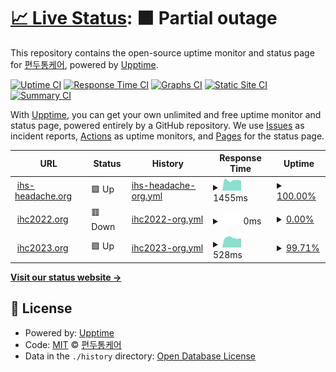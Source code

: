 # [📈 Live Status](https://ihs.status.migraine.kr): <!--live status--> **🟧 Partial outage**

This repository contains the open-source uptime monitor and status page for [편두통케어](https://migraine.kr/), powered by [Upptime](https://github.com/upptime/upptime).

[![Uptime CI](https://github.com/MigraineKR/ihs.status/workflows/Uptime%20CI/badge.svg)](https://github.com/MigraineKR/ihs.status/actions?query=workflow%3A%22Uptime+CI%22)
[![Response Time CI](https://github.com/MigraineKR/ihs.status/workflows/Response%20Time%20CI/badge.svg)](https://github.com/MigraineKR/ihs.status/actions?query=workflow%3A%22Response+Time+CI%22)
[![Graphs CI](https://github.com/MigraineKR/ihs.status/workflows/Graphs%20CI/badge.svg)](https://github.com/MigraineKR/ihs.status/actions?query=workflow%3A%22Graphs+CI%22)
[![Static Site CI](https://github.com/MigraineKR/ihs.status/workflows/Static%20Site%20CI/badge.svg)](https://github.com/MigraineKR/ihs.status/actions?query=workflow%3A%22Static+Site+CI%22)
[![Summary CI](https://github.com/MigraineKR/ihs.status/workflows/Summary%20CI/badge.svg)](https://github.com/MigraineKR/ihs.status/actions?query=workflow%3A%22Summary+CI%22)

With [Upptime](https://upptime.js.org), you can get your own unlimited and free uptime monitor and status page, powered entirely by a GitHub repository. We use [Issues](https://github.com/MigraineKR/ihs.status/issues) as incident reports, [Actions](https://github.com/MigraineKR/ihs.status/actions) as uptime monitors, and [Pages](https://ihs.status.migraine.kr) for the status page.

<!--start: status pages-->
<!-- This summary is generated by Upptime (https://github.com/upptime/upptime) -->
<!-- Do not edit this manually, your changes will be overwritten -->
<!-- prettier-ignore -->
| URL | Status | History | Response Time | Uptime |
| --- | ------ | ------- | ------------- | ------ |
| <img alt="" src="https://icons.duckduckgo.com/ip3/ihs-headache.org.ico" height="13"> [ihs-headache.org](https://ihs-headache.org/) | 🟩 Up | [ihs-headache-org.yml](https://github.com/MigraineKR/ihs.status/commits/HEAD/history/ihs-headache-org.yml) | <details><summary><img alt="Response time graph" src="./graphs/ihs-headache-org/response-time-week.png" height="20"> 1455ms</summary><br><a href="https://ihs.status.migraine.kr/history/ihs-headache-org"><img alt="Response time 1473" src="https://img.shields.io/endpoint?url=https%3A%2F%2Fraw.githubusercontent.com%2FMigraineKR%2Fihs.status%2FHEAD%2Fapi%2Fihs-headache-org%2Fresponse-time.json"></a><br><a href="https://ihs.status.migraine.kr/history/ihs-headache-org"><img alt="24-hour response time 1364" src="https://img.shields.io/endpoint?url=https%3A%2F%2Fraw.githubusercontent.com%2FMigraineKR%2Fihs.status%2FHEAD%2Fapi%2Fihs-headache-org%2Fresponse-time-day.json"></a><br><a href="https://ihs.status.migraine.kr/history/ihs-headache-org"><img alt="7-day response time 1455" src="https://img.shields.io/endpoint?url=https%3A%2F%2Fraw.githubusercontent.com%2FMigraineKR%2Fihs.status%2FHEAD%2Fapi%2Fihs-headache-org%2Fresponse-time-week.json"></a><br><a href="https://ihs.status.migraine.kr/history/ihs-headache-org"><img alt="30-day response time 1616" src="https://img.shields.io/endpoint?url=https%3A%2F%2Fraw.githubusercontent.com%2FMigraineKR%2Fihs.status%2FHEAD%2Fapi%2Fihs-headache-org%2Fresponse-time-month.json"></a><br><a href="https://ihs.status.migraine.kr/history/ihs-headache-org"><img alt="1-year response time 1486" src="https://img.shields.io/endpoint?url=https%3A%2F%2Fraw.githubusercontent.com%2FMigraineKR%2Fihs.status%2FHEAD%2Fapi%2Fihs-headache-org%2Fresponse-time-year.json"></a></details> | <details><summary><a href="https://ihs.status.migraine.kr/history/ihs-headache-org">100.00%</a></summary><a href="https://ihs.status.migraine.kr/history/ihs-headache-org"><img alt="All-time uptime 99.98%" src="https://img.shields.io/endpoint?url=https%3A%2F%2Fraw.githubusercontent.com%2FMigraineKR%2Fihs.status%2FHEAD%2Fapi%2Fihs-headache-org%2Fuptime.json"></a><br><a href="https://ihs.status.migraine.kr/history/ihs-headache-org"><img alt="24-hour uptime 100.00%" src="https://img.shields.io/endpoint?url=https%3A%2F%2Fraw.githubusercontent.com%2FMigraineKR%2Fihs.status%2FHEAD%2Fapi%2Fihs-headache-org%2Fuptime-day.json"></a><br><a href="https://ihs.status.migraine.kr/history/ihs-headache-org"><img alt="7-day uptime 100.00%" src="https://img.shields.io/endpoint?url=https%3A%2F%2Fraw.githubusercontent.com%2FMigraineKR%2Fihs.status%2FHEAD%2Fapi%2Fihs-headache-org%2Fuptime-week.json"></a><br><a href="https://ihs.status.migraine.kr/history/ihs-headache-org"><img alt="30-day uptime 100.00%" src="https://img.shields.io/endpoint?url=https%3A%2F%2Fraw.githubusercontent.com%2FMigraineKR%2Fihs.status%2FHEAD%2Fapi%2Fihs-headache-org%2Fuptime-month.json"></a><br><a href="https://ihs.status.migraine.kr/history/ihs-headache-org"><img alt="1-year uptime 99.98%" src="https://img.shields.io/endpoint?url=https%3A%2F%2Fraw.githubusercontent.com%2FMigraineKR%2Fihs.status%2FHEAD%2Fapi%2Fihs-headache-org%2Fuptime-year.json"></a></details>
| <img alt="" src="https://icons.duckduckgo.com/ip3/ihc2022.org.ico" height="13"> [ihc2022.org](https://ihc2022.org/) | 🟥 Down | [ihc2022-org.yml](https://github.com/MigraineKR/ihs.status/commits/HEAD/history/ihc2022-org.yml) | <details><summary><img alt="Response time graph" src="./graphs/ihc2022-org/response-time-week.png" height="20"> 0ms</summary><br><a href="https://ihs.status.migraine.kr/history/ihc2022-org"><img alt="Response time 1944" src="https://img.shields.io/endpoint?url=https%3A%2F%2Fraw.githubusercontent.com%2FMigraineKR%2Fihs.status%2FHEAD%2Fapi%2Fihc2022-org%2Fresponse-time.json"></a><br><a href="https://ihs.status.migraine.kr/history/ihc2022-org"><img alt="24-hour response time 0" src="https://img.shields.io/endpoint?url=https%3A%2F%2Fraw.githubusercontent.com%2FMigraineKR%2Fihs.status%2FHEAD%2Fapi%2Fihc2022-org%2Fresponse-time-day.json"></a><br><a href="https://ihs.status.migraine.kr/history/ihc2022-org"><img alt="7-day response time 0" src="https://img.shields.io/endpoint?url=https%3A%2F%2Fraw.githubusercontent.com%2FMigraineKR%2Fihs.status%2FHEAD%2Fapi%2Fihc2022-org%2Fresponse-time-week.json"></a><br><a href="https://ihs.status.migraine.kr/history/ihc2022-org"><img alt="30-day response time 0" src="https://img.shields.io/endpoint?url=https%3A%2F%2Fraw.githubusercontent.com%2FMigraineKR%2Fihs.status%2FHEAD%2Fapi%2Fihc2022-org%2Fresponse-time-month.json"></a><br><a href="https://ihs.status.migraine.kr/history/ihc2022-org"><img alt="1-year response time 1944" src="https://img.shields.io/endpoint?url=https%3A%2F%2Fraw.githubusercontent.com%2FMigraineKR%2Fihs.status%2FHEAD%2Fapi%2Fihc2022-org%2Fresponse-time-year.json"></a></details> | <details><summary><a href="https://ihs.status.migraine.kr/history/ihc2022-org">0.00%</a></summary><a href="https://ihs.status.migraine.kr/history/ihc2022-org"><img alt="All-time uptime 90.70%" src="https://img.shields.io/endpoint?url=https%3A%2F%2Fraw.githubusercontent.com%2FMigraineKR%2Fihs.status%2FHEAD%2Fapi%2Fihc2022-org%2Fuptime.json"></a><br><a href="https://ihs.status.migraine.kr/history/ihc2022-org"><img alt="24-hour uptime 0.00%" src="https://img.shields.io/endpoint?url=https%3A%2F%2Fraw.githubusercontent.com%2FMigraineKR%2Fihs.status%2FHEAD%2Fapi%2Fihc2022-org%2Fuptime-day.json"></a><br><a href="https://ihs.status.migraine.kr/history/ihc2022-org"><img alt="7-day uptime 0.00%" src="https://img.shields.io/endpoint?url=https%3A%2F%2Fraw.githubusercontent.com%2FMigraineKR%2Fihs.status%2FHEAD%2Fapi%2Fihc2022-org%2Fuptime-week.json"></a><br><a href="https://ihs.status.migraine.kr/history/ihc2022-org"><img alt="30-day uptime 0.00%" src="https://img.shields.io/endpoint?url=https%3A%2F%2Fraw.githubusercontent.com%2FMigraineKR%2Fihs.status%2FHEAD%2Fapi%2Fihc2022-org%2Fuptime-month.json"></a><br><a href="https://ihs.status.migraine.kr/history/ihc2022-org"><img alt="1-year uptime 84.46%" src="https://img.shields.io/endpoint?url=https%3A%2F%2Fraw.githubusercontent.com%2FMigraineKR%2Fihs.status%2FHEAD%2Fapi%2Fihc2022-org%2Fuptime-year.json"></a></details>
| <img alt="" src="https://icons.duckduckgo.com/ip3/ihc2023.org.ico" height="13"> [ihc2023.org](https://ihc2023.org/) | 🟩 Up | [ihc2023-org.yml](https://github.com/MigraineKR/ihs.status/commits/HEAD/history/ihc2023-org.yml) | <details><summary><img alt="Response time graph" src="./graphs/ihc2023-org/response-time-week.png" height="20"> 528ms</summary><br><a href="https://ihs.status.migraine.kr/history/ihc2023-org"><img alt="Response time 802" src="https://img.shields.io/endpoint?url=https%3A%2F%2Fraw.githubusercontent.com%2FMigraineKR%2Fihs.status%2FHEAD%2Fapi%2Fihc2023-org%2Fresponse-time.json"></a><br><a href="https://ihs.status.migraine.kr/history/ihc2023-org"><img alt="24-hour response time 487" src="https://img.shields.io/endpoint?url=https%3A%2F%2Fraw.githubusercontent.com%2FMigraineKR%2Fihs.status%2FHEAD%2Fapi%2Fihc2023-org%2Fresponse-time-day.json"></a><br><a href="https://ihs.status.migraine.kr/history/ihc2023-org"><img alt="7-day response time 528" src="https://img.shields.io/endpoint?url=https%3A%2F%2Fraw.githubusercontent.com%2FMigraineKR%2Fihs.status%2FHEAD%2Fapi%2Fihc2023-org%2Fresponse-time-week.json"></a><br><a href="https://ihs.status.migraine.kr/history/ihc2023-org"><img alt="30-day response time 406" src="https://img.shields.io/endpoint?url=https%3A%2F%2Fraw.githubusercontent.com%2FMigraineKR%2Fihs.status%2FHEAD%2Fapi%2Fihc2023-org%2Fresponse-time-month.json"></a><br><a href="https://ihs.status.migraine.kr/history/ihc2023-org"><img alt="1-year response time 730" src="https://img.shields.io/endpoint?url=https%3A%2F%2Fraw.githubusercontent.com%2FMigraineKR%2Fihs.status%2FHEAD%2Fapi%2Fihc2023-org%2Fresponse-time-year.json"></a></details> | <details><summary><a href="https://ihs.status.migraine.kr/history/ihc2023-org">99.71%</a></summary><a href="https://ihs.status.migraine.kr/history/ihc2023-org"><img alt="All-time uptime 99.96%" src="https://img.shields.io/endpoint?url=https%3A%2F%2Fraw.githubusercontent.com%2FMigraineKR%2Fihs.status%2FHEAD%2Fapi%2Fihc2023-org%2Fuptime.json"></a><br><a href="https://ihs.status.migraine.kr/history/ihc2023-org"><img alt="24-hour uptime 100.00%" src="https://img.shields.io/endpoint?url=https%3A%2F%2Fraw.githubusercontent.com%2FMigraineKR%2Fihs.status%2FHEAD%2Fapi%2Fihc2023-org%2Fuptime-day.json"></a><br><a href="https://ihs.status.migraine.kr/history/ihc2023-org"><img alt="7-day uptime 99.71%" src="https://img.shields.io/endpoint?url=https%3A%2F%2Fraw.githubusercontent.com%2FMigraineKR%2Fihs.status%2FHEAD%2Fapi%2Fihc2023-org%2Fuptime-week.json"></a><br><a href="https://ihs.status.migraine.kr/history/ihc2023-org"><img alt="30-day uptime 99.77%" src="https://img.shields.io/endpoint?url=https%3A%2F%2Fraw.githubusercontent.com%2FMigraineKR%2Fihs.status%2FHEAD%2Fapi%2Fihc2023-org%2Fuptime-month.json"></a><br><a href="https://ihs.status.migraine.kr/history/ihc2023-org"><img alt="1-year uptime 99.95%" src="https://img.shields.io/endpoint?url=https%3A%2F%2Fraw.githubusercontent.com%2FMigraineKR%2Fihs.status%2FHEAD%2Fapi%2Fihc2023-org%2Fuptime-year.json"></a></details>

<!--end: status pages-->

[**Visit our status website →**](https://ihs.status.migraine.kr)

## 📄 License

- Powered by: [Upptime](https://github.com/upptime/upptime)
- Code: [MIT](./LICENSE) © [편두통케어](https://migraine.kr/)
- Data in the `./history` directory: [Open Database License](https://opendatacommons.org/licenses/odbl/1-0/)
